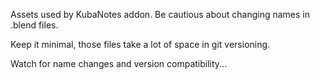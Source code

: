 ﻿Assets used by KubaNotes addon. Be cautious about changing names in .blend files.

Keep it minimal, those files take a lot of space in git versioning.

Watch for name changes and version compatibility...